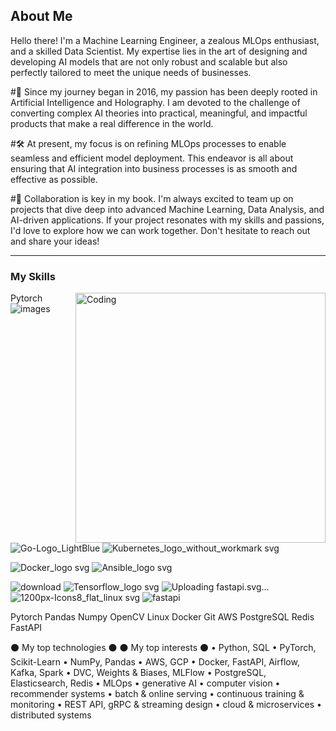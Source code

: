 
## About Me

Hello there! I'm a Machine Learning Engineer, a zealous MLOps enthusiast, and a skilled Data Scientist. My expertise lies in the art of designing and developing AI models that are not only robust and scalable but also perfectly tailored to meet the unique needs of businesses.

#🤖 Since my journey began in 2016, my passion has been deeply rooted in Artificial Intelligence and Holography. I am devoted to the challenge of converting complex AI theories into practical, meaningful, and impactful products that make a real difference in the world.

#🛠️ At present, my focus is on refining MLOps processes to enable seamless and efficient model deployment. This endeavor is all about ensuring that AI integration into business processes is as smooth and effective as possible.

#👥 Collaboration is key in my book. I'm always excited to team up on projects that dive deep into advanced Machine Learning, Data Analysis, and AI-driven applications. If your project resonates with my skills and passions, I'd love to explore how we can work together. Don't hesitate to reach out and share your ideas!

------------------------------------------------
### My Skills 

 <img align="right" alt="Coding" width="400" src="![Python-logo-notext svg](https://github.com/DIDIHBABS/DIDIHBABS/assets/32671272/0b030eed-2d67-4f25-830a-01bc2ba87c35)" >

Pytorch
![images](https://github.com/DIDIHBABS/DIDIHBABS/assets/32671272/1d2801d3-688a-4a5d-9c9d-204866f1a283)
![Go-Logo_LightBlue](https://github.com/DIDIHBABS/DIDIHBABS/assets/32671272/b1a4024c-29a7-4ba9-899c-3bbdc21280e7)
![Kubernetes_logo_without_workmark svg](https://github.com/DIDIHBABS/DIDIHBABS/assets/32671272/7ae75b2b-00f5-4eab-a75b-3c4a248ef3c0)

![Docker_logo svg](https://github.com/DIDIHBABS/DIDIHBABS/assets/32671272/6499ece3-e9b3-45b7-8b5e-c3a881c9305c)
![Ansible_logo svg](https://github.com/DIDIHBABS/DIDIHBABS/assets/32671272/6b4c3f95-94f5-4c54-ac67-e8981e52b9fa)

![download](https://github.com/DIDIHBABS/DIDIHBABS/assets/32671272/eabf1d87-60e4-4e6a-b9f7-f864bc4b0699)
![Tensorflow_logo svg](https://github.com/DIDIHBABS/DIDIHBABS/assets/32671272/1dc1f72e-b5b7-43ef-868d-ef036231363a)
![Uploadin<svg fill="none" height="2500" width="2500" xmlns="http://www.w3.org/2000/svg" viewBox="0 0 154 154"><circle cx="77" cy="77" fill="#05998b" r="77"/><path d="M81.375 18.667l-38.75 70H77.5l-3.875 46.666 38.75-70H77.5z" fill="#fff"/></svg>g fastapi.svg…]()
![1200px-Icons8_flat_linux svg](https://github.com/DIDIHBABS/DIDIHBABS/assets/32671272/db2f5ed8-d42d-4c1c-91c6-b60c62950021)
![fastapi](https://github.com/DIDIHBABS/DIDIHBABS/assets/32671272/c355c4df-157f-41d5-a465-dc9c7e4784af)



Pytorch
Pandas
Numpy
OpenCV
Linux
Docker
Git
AWS
PostgreSQL
Redis
FastAPI


⚫️ My top technologies ⚫️	⚫️ My top interests ⚫️
• Python, SQL
• PyTorch, Scikit-Learn
• NumPy, Pandas
• AWS, GCP
• Docker, FastAPI, Airflow, Kafka, Spark
• DVC, Weights & Biases, MLFlow
• PostgreSQL, Elasticsearch, Redis
• MLOps
• generative AI
• computer vision
• recommender systems
• batch & online serving
• continuous training & monitoring
• REST API, gRPC & streaming design
• cloud & microservices
• distributed systems


<!--
**DIDIHBABS/DIDIHBABS** is a ✨ _special_ ✨ repository because its `README.md` (this file) appears on your GitHub profile.
